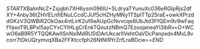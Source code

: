 $START$XBalmNcZ+Zsjqbh7XH6ysm096lU+5LdryaTYunuXc036eRGIpRjs2dfXY+4nby36tZHVELnfiENuLCcdCJUf5cHZHyMNy1TSpITTp25raE+owkXPrzddGKzV3QWBiR2OkOax4ntLirK2uf6eAUpGcNvvcqe8UbJtd3FfQEm9v9wFaqfYaxoT9LBPxI5ayCYvCYIHLgCrEnkTQoutzNBmQ7EzoojaneaYl3lbRv+O+WCwO6aB9R5YTQQKAwIlSnNsiMdRU5tDArUkcarIlVehtOaVDcPanpxdx4MxL8vcorr7tDkUQrymvqXBa2FFXtccfph26NtNI9YrZrfLraBDcw==$END$